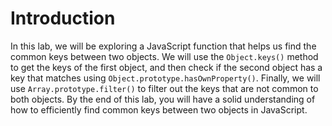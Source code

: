 # Introduction

In this lab, we will be exploring a JavaScript function that helps us find the common keys between two objects. We will use the `Object.keys()` method to get the keys of the first object, and then check if the second object has a key that matches using `Object.prototype.hasOwnProperty()`. Finally, we will use `Array.prototype.filter()` to filter out the keys that are not common to both objects. By the end of this lab, you will have a solid understanding of how to efficiently find common keys between two objects in JavaScript.
